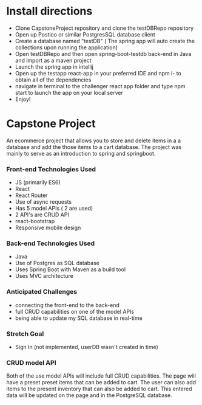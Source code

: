 

# Install directions
- Clone  CapstoneProject repository and clone the testDBRepo repository
- Open up Postico or similar PostgresSQL database client
- Create a database named "testDB" ( The spring app will auto create the collections upon running the application)
- Open testDBRepo and then open  spring-boot-testdb back-end in Java and import as a maven project
- Launch the spring app in intellij
- Open up the testapp react-app in your preferred IDE and npm i- to obtain all of the dependencies
- navigate in terminal to the challenger react app folder and type npm start to launch the app on your local server
- Enjoy!

# Capstone Project 

An ecommerce project that allows you to store and delete items in a a database and add the those items to a cart database. 
The project was mainly to serve as an introduction to spring and springboot.


### Front-end Technologies Used
- JS (primarily ES6)
- React
- React Router
- Use of async requests
- Has 5 model APIs ( 2 are used)
- 2 API's are CRUD API
- react-bootstrap
- Responsive mobile design

### Back-end Technologies Used
- Java 
- Use of Postgres as SQL database
- Uses Spring Boot with Maven as a build tool
- Uses MVC architecture

### Anticipated Challenges
- connecting the front-end to the back-end 
- full CRUD capabilities on one of the model APIs
- being able to update my SQL database in real-time


### Stretch Goal
 - Sign In (not implemented, userDB wasn't created in time)



### CRUD model API
Both of the use model APIs will include full CRUD capabilities.
The page will have a preset preset items that can be added to cart. The user can also add items to the present inventory that can also be added to cart.
This entered data will be updated on the page and in the PostgreSQL database.